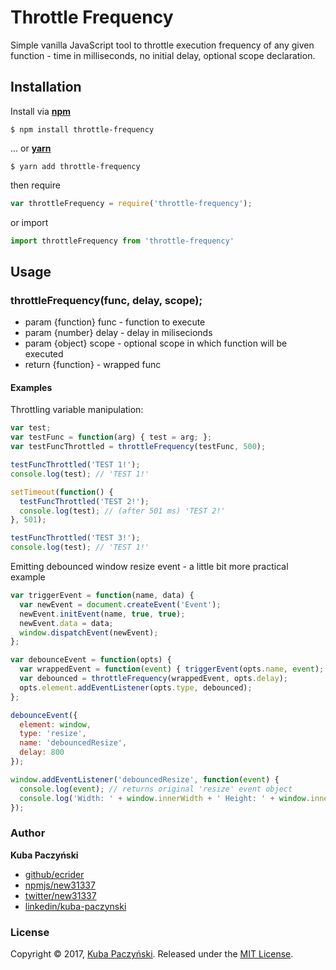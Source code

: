 # Throttle Frequency

Simple vanilla JavaScript tool to throttle execution frequency of any given function - time in milliseconds, no initial delay, optional scope declaration.

## Installation

 Install via **[npm](https://www.npmjs.com/package/throttle-frequency)**
```shell
$ npm install throttle-frequency
```

... or **[yarn](https://yarnpkg.com/en/package/throttle-frequency)**
```shell
$ yarn add throttle-frequency
```

then require

```js
var throttleFrequency = require('throttle-frequency');
```

or import

```js
import throttleFrequency from 'throttle-frequency'
```
## Usage

### throttleFrequency(func, delay, scope);
- param  {function} func  - function to execute
- param  {number}   delay - delay in milisecionds
- param  {object}   scope - optional scope in which function will be executed
- return {function}       - wrapped func

#### Examples
Throttling variable manipulation:
```js
var test;
var testFunc = function(arg) { test = arg; };
var testFuncThrottled = throttleFrequency(testFunc, 500);

testFuncThrottled('TEST 1!');
console.log(test); // 'TEST 1!'

setTimeout(function() {
  testFuncThrottled('TEST 2!');
  console.log(test); // (after 501 ms) 'TEST 2!'
}, 501);

testFuncThrottled('TEST 3!');
console.log(test); // 'TEST 1!'
```

Emitting debounced window resize event - a little bit more practical example
```js
var triggerEvent = function(name, data) {
  var newEvent = document.createEvent('Event');
  newEvent.initEvent(name, true, true);
  newEvent.data = data;
  window.dispatchEvent(newEvent);
};

var debounceEvent = function(opts) {
  var wrappedEvent = function(event) { triggerEvent(opts.name, event); };
  var debounced = throttleFrequency(wrappedEvent, opts.delay);
  opts.element.addEventListener(opts.type, debounced);
};

debounceEvent({
  element: window,
  type: 'resize',
  name: 'debouncedResize',
  delay: 800
});

window.addEventListener('debouncedResize', function(event) {
  console.log(event); // returns original 'resize' event object
  console.log('Width: ' + window.innerWidth + ' Height: ' + window.innerHeight);
});

```

### Author

**Kuba Paczyński**
* [github/ecrider](https://github.com/ecrider)
* [npmjs/new31337](https://www.npmjs.com/~new31337)
* [twitter/new31337](https://twitter.com/new31337)
* [linkedin/kuba-paczynski](https://www.linkedin.com/in/kuba-paczynski/)


### License

Copyright © 2017, [Kuba Paczyński](https://github.com/ecrider).
Released under the [MIT License](LICENSE).
